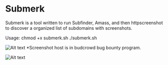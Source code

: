 
Submerk
=======
Submerk is a tool written to run Subfinder, Amass, and then httpscreenshot to discover a organized list of subdomains with screenshots.

Usage: chmod +x submerk.sh
./submerk.sh

![Alt text](https://image.ibb.co/bUROEo/sub1.jpg "Submerk")
*Screenshot host is in budcrowd bug bounty program.

![Alt text](https://image.ibb.co/fDqdfT/sub2.jpg "Submerk")
